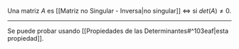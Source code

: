 Una matriz $A$ es [[Matriz no Singular - Inversa|no singular]] ⇔ si $det(A) ≠ 0$.
***
Se puede probar usando [[Propiedades de las Determinantes#^103eaf|esta propiedad]].
